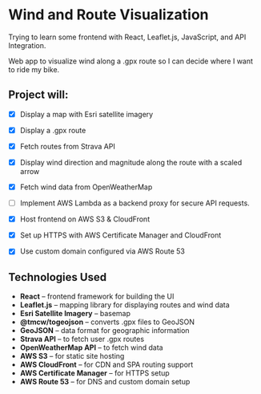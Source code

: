# Wind and Route Visualization

Trying to learn some frontend with React, Leaflet.js, JavaScript, and API Integration.

Web app to visualize wind along a .gpx route so I can decide where I want to ride my bike.

## Project will:
- [X] Display a map with Esri satellite imagery
- [X] Display a .gpx route 
- [X] Fetch routes from Strava API
- [X] Display wind direction and magnitude along the route with a scaled arrow
- [X] Fetch wind data from OpenWeatherMap
- [ ] Implement AWS Lambda as a backend proxy for secure API requests.
- [X] Host frontend on AWS S3 & CloudFront
- [X] Set up HTTPS with AWS Certificate Manager and CloudFront
- [X] Use custom domain configured via AWS Route 53


## Technologies Used
- **React** – frontend framework for building the UI  
- **Leaflet.js** – mapping library for displaying routes and wind data  
- **Esri Satellite Imagery** – basemap  
- **@tmcw/togeojson** – converts .gpx files to GeoJSON  
- **GeoJSON** – data format for geographic information  
- **Strava API** – to fetch user .gpx routes  
- **OpenWeatherMap API** – to fetch wind data  
- **AWS S3** – for static site hosting
- **AWS CloudFront** – for CDN and SPA routing support
- **AWS Certificate Manager** – for HTTPS setup
- **AWS Route 53** – for DNS and custom domain setup
